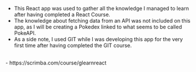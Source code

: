 - This React app was used to gather all the knowledge I managed to learn after having completed a React Course. 
- The knowledge about fetching data from an API was not included on this app, as I will be creating a Pokedex linked to what seems to be called PokeAPI.
- As a side note, I used GIT while I was developing this app for the very first time after having completed the GIT course. 
<br />
- https://scrimba.com/course/glearnreact
